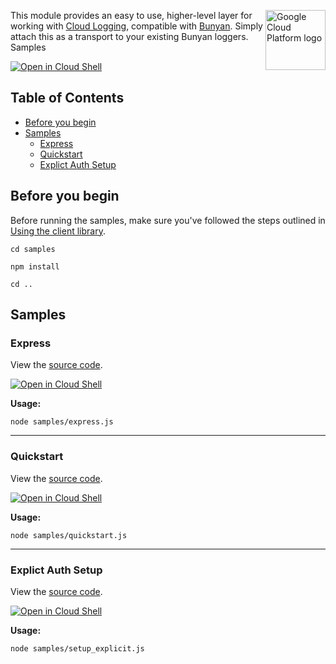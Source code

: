 [//]: # "This README.md file is auto-generated, all changes to this file will be lost."
[//]: # "To regenerate it, use `python -m synthtool`."
<img src="https://avatars2.githubusercontent.com/u/2810941?v=3&s=96" alt="Google Cloud Platform logo" title="Google Cloud Platform" align="right" height="96" width="96"/>

This module provides an easy to use, higher-level layer for working with [Cloud Logging](https://cloud.google.com/logging/docs),
compatible with [Bunyan](https://www.npmjs.com/package/bunyan). Simply attach this as a transport to your existing Bunyan loggers. Samples


[![Open in Cloud Shell][shell_img]][shell_link]



## Table of Contents

* [Before you begin](#before-you-begin)
* [Samples](#samples)
  * [Express](#express)
  * [Quickstart](#quickstart)
  * [Explict Auth Setup](#explict-auth-setup)

## Before you begin

Before running the samples, make sure you've followed the steps outlined in
[Using the client library](https://github.com/googleapis/nodejs-logging-bunyan#using-the-client-library).

`cd samples`

`npm install`

`cd ..`

## Samples



### Express

View the [source code](https://github.com/googleapis/nodejs-logging-bunyan/blob/master/samples/express.js).

[![Open in Cloud Shell][shell_img]](https://console.cloud.google.com/cloudshell/open?git_repo=https://github.com/googleapis/nodejs-logging-bunyan&page=editor&open_in_editor=samples/express.js,samples/README.md)

__Usage:__


`node samples/express.js`


-----




### Quickstart

View the [source code](https://github.com/googleapis/nodejs-logging-bunyan/blob/master/samples/quickstart.js).

[![Open in Cloud Shell][shell_img]](https://console.cloud.google.com/cloudshell/open?git_repo=https://github.com/googleapis/nodejs-logging-bunyan&page=editor&open_in_editor=samples/quickstart.js,samples/README.md)

__Usage:__


`node samples/quickstart.js`


-----




### Explict Auth Setup

View the [source code](https://github.com/googleapis/nodejs-logging-bunyan/blob/master/samples/setup_explicit.js).

[![Open in Cloud Shell][shell_img]](https://console.cloud.google.com/cloudshell/open?git_repo=https://github.com/googleapis/nodejs-logging-bunyan&page=editor&open_in_editor=samples/setup_explicit.js,samples/README.md)

__Usage:__


`node samples/setup_explicit.js`






[shell_img]: https://gstatic.com/cloudssh/images/open-btn.png
[shell_link]: https://console.cloud.google.com/cloudshell/open?git_repo=https://github.com/googleapis/nodejs-logging-bunyan&page=editor&open_in_editor=samples/README.md
[product-docs]: https://cloud.google.com/logging
